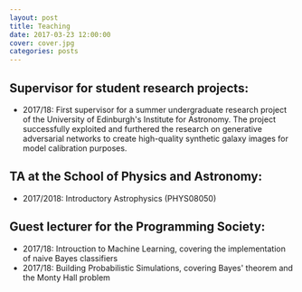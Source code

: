 ```yaml
---
layout: post
title: Teaching
date: 2017-03-23 12:00:00
cover: cover.jpg
categories: posts
---
```



## Supervisor for student research projects:

* 2017/18: First supervisor for a summer undergraduate research project of the University of Edinburgh's Institute for Astronomy. The project successfully exploited and furthered the research on generative adversarial networks to create high-quality synthetic galaxy images for model calibration purposes.

## TA at the School of Physics and Astronomy:

* 2017/2018: Introductory Astrophysics (PHYS08050)

## Guest lecturer for the Programming Society:

* 2017/18: Introuction to Machine Learning, covering the implementation of naive Bayes classifiers
* 2017/18: Building Probabilistic Simulations, covering Bayes' theorem and the Monty Hall problem
